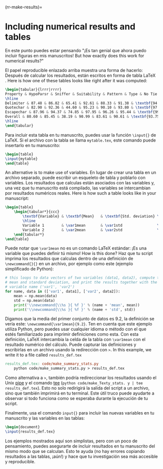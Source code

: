 (rr-make-results)=
# Including numerical results and tables

En este punto puedes estar pensando "¡Es tan genial que ahora puedo incluir figuras en mis manuscritos! But how exactly does this work for numerical results?"

El papel reproducible enlazado arriba muestra una forma de hacerlo: Después de calcular los resultados, están escritos en forma de tabla LaTeX . Here is how one of these tables looks like right after it was computed:

```latex
\begin{tabular}{lrrr|rrrr}
Property & HypoParsr & Sniffer & Suitability & Pattern & Type & No Tie & Full\\
\hline
Delimiter & 87.48 & 86.82 & 65.41 & 92.61 & 88.33 & 91.38 & \textbf{94.92}\\
Quotechar & 82.90 & 92.36 & 44.60 & 95.23 & 90.10 & 93.80 & \textbf{97.36}\\
Escapechar & 87.96 & 94.37 & 74.85 & 97.95 & 96.26 & 95.44 & \textbf{99.25}\\
Overall & 80.60 & 85.45 & 38.19 & 90.99 & 83.61 & 90.61 & \textbf{93.75}\\
\hline
\end{tabular}
```

Para incluir esta tabla en tu manuscrito, puedes usar la función `\input{}` de LaTeX. Si el archivo con la tabla se llama `mytable.tex`, este comando puede insertarlo en tu manuscrito:

```latex
\begin{table}
\input{mytable}
\end{table}
```

An alternative is to make use of variables. En lugar de crear una tabla en un archivo separado, puede escribir un esqueleto de tabla y poblarlo con variables. Los resultados que calculas están asociados con las variables y, una vez que tu manuscrito está compilado, las variables se intercambian por resultados numéricos reales. Here is how such a table looks like in your manuscript:

```latex
\begin{table}
    \begin{tabular*}{ccc}
        \textbf{Variable} & \textbf{Mean}   & \textbf{Std. deviation} \
        \hline
        Variable 1        & \var1mean       & \var1std                \
        Variable 2        & \var2mean       & \var2std                \
    \end{tabular*}
\end{table}
```

Puede notar que `\var1mean` no es un comando LaTeX estándar: ¡Es una variable que puedes definir tú mismo! How is this done? Haz que tu script imprima los resultados que calculas dentro de una definición de `\newcommand{}{}` en un archivo, por ejemplo como este (ejemplo simplificado de Python):

```python
# this loops to data vectors of two variables (data1, data2), compute the
# mean and standard deviation, and print the results together with the
# variable name ('var1', 'var2')
for name, data in (['var1', data1], ['var2', data2]):
    mean = np.mean(data)
    std = np.mean(data)
    print('\\newcommand{\\%s }{ %f }' % (name + 'mean', mean))
    print('\\newcommand{\\%s }{ %f }' % (name + 'std', std))
```

Digamos que la media del primer conjunto de datos es 9.2, la definición se vería este: `\newcommand{\var1mean}{9.2}`. Ten en cuenta que este ejemplo utiliza Python, pero puedes usar cualquier idioma o método con el que estés familiarizado para imprimir definiciones como esta. Con esta definición, LaTeX intercambia la celda de la tabla con `\var1mean` con el resultado numérico del cálculo. Puede capturar las definiciones y escribirlas en un archivo usando la redirección con `>`. In this example, we write it to a file called `results_def.tex`

```makefile
results_def.tex: code/make_summary_stats.py
    python code/make_summary_stats.py > results_def.tex
```

Como alternativa a `>`, también podría redireccionar los resultados usando el Unix [pipe](https://en.wikipedia.org/wiki/Pipeline_(Unix)) y el comando [tee](https://en.wikipedia.org/wiki/Tee_(command)) (`python code/make_Texty_stats. y | tee results_def.tex`). Esto no solo redirigirá la salida del script a un archivo, sino que también imprimirá en tu terminal. Este útil truco puede ayudarte a observar si todo funciona como se esperaba durante la ejecución de tu script.

Finalmente, usa el comando `input{}` para incluir las nuevas variables en tu manuscrito y las variables en las tablas:

```latex
\begin{document}
\input{results_def.tex}
```

Los ejemplos mostrados aquí son simplistas, pero con un poco de pensamiento, puedes asegurarte de incluir resultados en tu manuscrito del mismo modo que se calculan. Esto te ayuda (no hay errores copiando resultados a las tablas, ¡aún!) y hace que tu investigación sea más accesible y reproducible.

